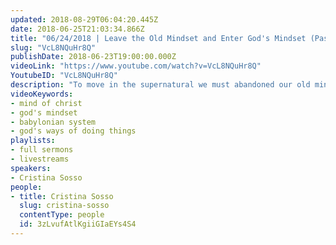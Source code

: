 ```yaml
---
updated: 2018-08-29T06:04:20.445Z
date: 2018-06-25T21:03:34.866Z
title: "06/24/2018 | Leave the Old Mindset and Enter God's Mindset (Pastor Cris)"
slug: "VcL8NQuHr8Q"
publishDate: 2018-06-23T19:00:00.000Z
videoLink: "https://www.youtube.com/watch?v=VcL8NQuHr8Q"
YoutubeID: "VcL8NQuHr8Q"
description: "To move in the supernatural we must abandoned our old mindset and adopt the mind of Christ.\n\nSupport SOGMI: https://sogmi.org/donate\nLike us on Facebook: https://facebook.com/sonsofgodministries"
videoKeywords:
- mind of christ
- god's mindset
- babylonian system
- god's ways of doing things
playlists:
- full sermons
- livestreams
speakers:
- Cristina Sosso
people:
- title: Cristina Sosso
  slug: cristina-sosso
  contentType: people
  id: 3zLvufAtlKgiiGIaEYs4S4
---
```

